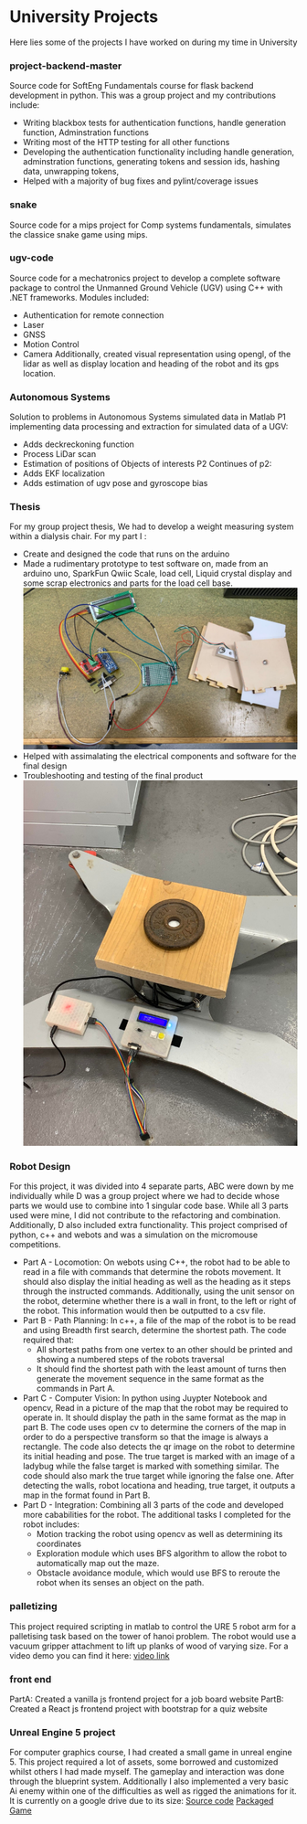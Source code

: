 # University Projects
Here lies some of the projects I have worked on during my time in University

### project-backend-master
Source code for SoftEng Fundamentals course for flask backend development in python. This was a group project and my contributions include:
- Writing blackbox tests for authentication functions, handle generation function, Adminstration functions
- Writing most of the HTTP testing for all other functions
- Developing the authentication functionality including handle generation, adminstration functions, generating tokens and session ids, hashing data, unwrapping tokens,
- Helped with a majority of bug fixes and pylint/coverage issues

### snake
Source code for a mips project for Comp systems fundamentals, simulates the classice snake game using mips.

### ugv-code
Source code for a mechatronics project to develop a complete software package to control the Unmanned Ground Vehicle (UGV) using C++ with .NET frameworks. Modules included:
- Authentication for remote connection
- Laser
- GNSS
- Motion Control
- Camera
Additionally, created visual representation using opengl, of the lidar as well as display location and heading of the robot and its gps location.

### Autonomous Systems
Solution to problems in Autonomous Systems simulated data in Matlab
P1 implementing data processing and extraction for simulated data of a UGV:
-  Adds deckreckoning function
-  Process LiDar scan
-  Estimation of positions of Objects of interests
P2 Continues of p2:
- Adds EKF localization
- Adds estimation of ugv pose and gyroscope bias

### Thesis
For my group project thesis, We had to develop a weight measuring system within a dialysis chair. For my part I :
- Create and designed the code that runs on the arduino
- Made a rudimentary prototype to test software on, made from an arduino uno, SparkFun Qwiic Scale, load cell, Liquid crystal display and some scrap electronics and parts for the load cell base.
![prototype image](https://github.com/steve-ly/Uni-Projects/blob/main/thesis-part/prototype.jpg)
- Helped with assimalating the electrical components and software for the final design
- Troubleshooting and testing of the final product
![Final design image](https://github.com/steve-ly/Uni-Projects/blob/main/thesis-part/final.jpg)

### Robot Design
For this project, it was divided into 4 separate parts, ABC were down by me individually while D was a group project where we had to decide whose parts we would use to combine into 1
singular code base. While all 3 parts used were mine, I did not contribute to the refactoring and combination. Additionally, D also included extra functionality. This project comprised of python,
c++ and webots and was a simulation on the micromouse competitions.
* Part A - Locomotion:
On webots using C++, the robot had to be able to read in a file with commands that determine the robots movement. It should also display the initial heading as well as the heading as it steps through the instructed commands.
Additionally, using the unit sensor on the robot, determine whether there is a wall in front, to the left or right of the robot. This information would then be outputted to a csv file.
* Part B - Path Planning:
In c++, a file of the map of the robot is to be read and using Breadth first search, determine the shortest path. The code required that:
  - All shortest paths from one vertex to an other should be printed and showing a numbered steps of the robots traversal
  - It should find the shortest path with the least amount of turns then generate the movement sequence in the same format as the commands in Part A.
* Part C - Computer Vision:
In python using Juypter Notebook and opencv, Read in a picture of the map that the robot may be required to operate in. It should display the path in the same format as the map in part B. The code uses open cv to determine
the corners of the map in order to do a perspective transform so that the image is always a rectangle. The code also detects the qr image on the robot to determine its initial heading and pose. The true target is marked with an image
of a ladybug while the false target is marked with something similar. The code should also mark the true target while ignoring the false one. After detecting the walls, robot locationa and heading, true target, it outputs a map in the format found
in Part B.
* Part D - Integration:
Combining all 3 parts of the code and developed more cababilities for the robot. The additional tasks I completed for the robot includes:
  - Motion tracking the robot using opencv as well as determining its coordinates
  - Exploration module which uses BFS algorithm to allow the robot to automatically map out the maze.
  - Obstacle avoidance module, which would use BFS to reroute the robot when its senses an object on the path.
  
### palletizing
This project required scripting in matlab to control the URE 5 robot arm for a palletising task based on the tower of hanoi problem.
The robot would use a vacuum gripper attachment to lift up planks of wood of varying size. For a video demo you can find it here: [video link](https://drive.google.com/file/d/1-_TWV_ma9WwfPEhG4WtLi8QQHOPGrq6E/view?usp=drive_link)

### front end
PartA: Created a vanilla js frontend project for a job board website
PartB: Created a React js frontend project with bootstrap for a quiz website

### Unreal Engine 5 project
For computer graphics course, I had created a small game in unreal engine 5.
This project required a lot of assets, some borrowed and customized whilst others I had made myself. The gameplay and interaction was done through the blueprint system. Additionally I also implemented a very basic Ai enemy
within one of the difficulties as well as rigged the animations for it. 
It is currently on a google drive due to its size:
[Source code](https://drive.google.com/file/d/19JvxRDfNRCIZtBkcLZK71vVI5cYyGhNR/view?usp=drive_link)
[Packaged Game](https://drive.google.com/file/d/10QhxezOSdgthsDnMqt3IjPpdvVIS4dv7/view?usp=drive_link)
